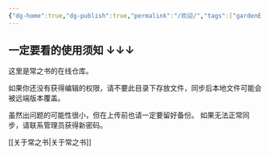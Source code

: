 ```yaml
---
{"dg-home":true,"dg-publish":true,"permalink":"/欢迎/","tags":["gardenEntry"],"dgPassFrontmatter":true}
---
```


## 一定要看的使用须知 ↓↓↓

这里是常之书的在线仓库。

如果你还没有获得编辑的权限，请不要此目录下存放文件，同步后本地文件可能会被远端版本覆盖。

虽然出问题的可能性很小，但在上传前也请一定要留好备份。
如果无法正常同步，请联系管理员获得新密码。






[[关于常之书\|关于常之书]]
